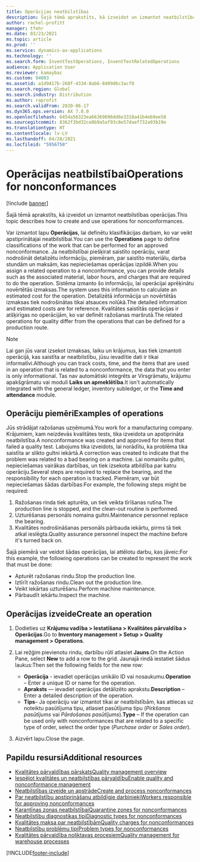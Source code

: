 ```yaml
---
title: Operācijas neatbilstībai
description: Šajā tēmā aprakstīts, kā izveidot un izmantot neatbilstības operācijas.
author: rachel-profitt
manager: tfehr
ms.date: 03/23/2021
ms.topic: article
ms.prod: ''
ms.service: dynamics-ax-applications
ms.technology: ''
ms.search.form: InventTestOperations, InventTestRelatedOperations
audience: Application User
ms.reviewer: kamaybac
ms.custom: 94003
ms.assetid: a1d9417b-268f-4334-8ab6-8499d6c3acf0
ms.search.region: Global
ms.search.industry: Distribution
ms.author: raprofit
ms.search.validFrom: 2020-06-17
ms.dyn365.ops.version: AX 7.0.0
ms.openlocfilehash: 6454a56323ea66369696dd6e3310a41b4eb9ee58
ms.sourcegitcommit: 8362f3bd32ce8b9a5af93c8e57daef732a93b19e
ms.translationtype: HT
ms.contentlocale: lv-LV
ms.lasthandoff: 04/28/2021
ms.locfileid: "5956750"
---
```

# <a name="operations-for-nonconformances"></a><span data-ttu-id="5e1eb-103">Operācijas neatbilstībai</span><span class="sxs-lookup"><span data-stu-id="5e1eb-103">Operations for nonconformances</span></span>

[!include [banner](../includes/banner.md)]

<span data-ttu-id="5e1eb-104">Šajā tēmā aprakstīts, kā izveidot un izmantot neatbilstības operācijas.</span><span class="sxs-lookup"><span data-stu-id="5e1eb-104">This topic describes how to create and use operations for nonconformances.</span></span>

<span data-ttu-id="5e1eb-105">Var izmantot lapu **Operācijas**, lai definētu klasifikācijas darbam, ko var veikt apstiprinātajai neatbilstībai.</span><span class="sxs-lookup"><span data-stu-id="5e1eb-105">You can use the **Operations** page to define classifications of the work that can be performed for an approved nonconformance.</span></span> <span data-ttu-id="5e1eb-106">Ja neatbilstībai piešķirat saistīto operāciju, varat nodrošināt detalizētu informāciju, piemēram, par saistīto materiālu, darba stundām un maksām, kas nepieciešamas operācijas izpildē.</span><span class="sxs-lookup"><span data-stu-id="5e1eb-106">When you assign a related operation to a nonconformance, you can provide details such as the associated material, labor hours, and charges that are required to do the operation.</span></span> <span data-ttu-id="5e1eb-107">Sistēma izmanto šo informāciju, lai operācijai aprēķinātu novērtētās izmaksas.</span><span class="sxs-lookup"><span data-stu-id="5e1eb-107">The system uses this information to calculate an estimated cost for the operation.</span></span> <span data-ttu-id="5e1eb-108">Detalizētā informācija un novērtētās izmaksas tiek nodrošinātas tikai atsauces nolūkā.</span><span class="sxs-lookup"><span data-stu-id="5e1eb-108">The detailed information and estimated costs are for reference.</span></span> <span data-ttu-id="5e1eb-109">Kvalitātes saistītās operācijas ir atšķirīgas no operācijām, ko var definēt ražošanas maršrutā.</span><span class="sxs-lookup"><span data-stu-id="5e1eb-109">The related operations for quality differ from the operations that can be defined for a production route.</span></span>

> [!NOTE]
> <span data-ttu-id="5e1eb-110">Lai gan jūs varat izsekot izmaksas, laiku un krājumus, kas tiek izmantoti operācijā, kas saistīta ar neatbilstību, jūsu ievadītie dati ir tikai informatīvi.</span><span class="sxs-lookup"><span data-stu-id="5e1eb-110">Although you can track costs, time, and the items that are used in an operation that is related to a nonconformance, the data that you enter is only informational.</span></span> <span data-ttu-id="5e1eb-111">Tas nav automātiski integrēts ar Virsgrāmatu, krājumu apakšgrāmatu vai moduli **Laiks un apmeklētība**.</span><span class="sxs-lookup"><span data-stu-id="5e1eb-111">It isn't automatically integrated with the general ledger, inventory subledger, or the **Time and attendance** module.</span></span>

## <a name="examples-of-operations"></a><span data-ttu-id="5e1eb-112">Operāciju piemēri</span><span class="sxs-lookup"><span data-stu-id="5e1eb-112">Examples of operations</span></span>

<span data-ttu-id="5e1eb-113">Jūs strādājat ražošanas uzņēmumā.</span><span class="sxs-lookup"><span data-stu-id="5e1eb-113">You work for a manufacturing company.</span></span> <span data-ttu-id="5e1eb-114">Krājumiem, kam neizdevās kvalitātes tests, tika izveidota un apstiprināta neatbilstība.</span><span class="sxs-lookup"><span data-stu-id="5e1eb-114">A nonconformance was created and approved for items that failed a quality test.</span></span> <span data-ttu-id="5e1eb-115">Labojums tika izveidots, lai norādītu, ka problēma tika saistīta ar slikto gultni iekārtā.</span><span class="sxs-lookup"><span data-stu-id="5e1eb-115">A correction was created to indicate that the problem was related to a bad bearing on a machine.</span></span> <span data-ttu-id="5e1eb-116">Lai nomainītu gultni, nepieciešamas vairākas darbības, un tiek izsekota atbildība par katru operāciju.</span><span class="sxs-lookup"><span data-stu-id="5e1eb-116">Several steps are required to replace the bearing, and the responsibility for each operation is tracked.</span></span> <span data-ttu-id="5e1eb-117">Piemēram, var būt nepieciešamas šādas darbības:</span><span class="sxs-lookup"><span data-stu-id="5e1eb-117">For example, the following steps might be required:</span></span>

1. <span data-ttu-id="5e1eb-118">Ražošanas rinda tiek apturēta, un tiek veikta tīrīšanas rutīna.</span><span class="sxs-lookup"><span data-stu-id="5e1eb-118">The production line is stopped, and the clean-out routine is performed.</span></span>
1. <span data-ttu-id="5e1eb-119">Uzturēšanas personāls nomaina gultni.</span><span class="sxs-lookup"><span data-stu-id="5e1eb-119">Maintenance personnel replace the bearing.</span></span>
1. <span data-ttu-id="5e1eb-120">Kvalitātes nodrošināšanas personāls pārbauda iekārtu, pirms tā tiek atkal ieslēgta.</span><span class="sxs-lookup"><span data-stu-id="5e1eb-120">Quality assurance personnel inspect the machine before it's turned back on.</span></span>

<span data-ttu-id="5e1eb-121">Šajā piemērā var veidot šādas operācijas, lai attēlotu darbu, kas jāveic:</span><span class="sxs-lookup"><span data-stu-id="5e1eb-121">For this example, the following operations can be created to represent the work that must be done:</span></span>

- <span data-ttu-id="5e1eb-122">Apturēt ražošanas rindu.</span><span class="sxs-lookup"><span data-stu-id="5e1eb-122">Stop the production line.</span></span>
- <span data-ttu-id="5e1eb-123">Iztīrīt ražošanas rindu.</span><span class="sxs-lookup"><span data-stu-id="5e1eb-123">Clean out the production line.</span></span>
- <span data-ttu-id="5e1eb-124">Veikt iekārtas uzturēšanu.</span><span class="sxs-lookup"><span data-stu-id="5e1eb-124">Perform machine maintenance.</span></span>
- <span data-ttu-id="5e1eb-125">Pārbaudīt iekārtu.</span><span class="sxs-lookup"><span data-stu-id="5e1eb-125">Inspect the machine.</span></span>

## <a name="create-an-operation"></a><span data-ttu-id="5e1eb-126">Operācijas izveide</span><span class="sxs-lookup"><span data-stu-id="5e1eb-126">Create an operation</span></span>

1. <span data-ttu-id="5e1eb-127">Dodieties uz **Krājumu vadība \> Iestatīšana \> Kvalitātes pārvaldība \> Operācijas**.</span><span class="sxs-lookup"><span data-stu-id="5e1eb-127">Go to **Inventory management \> Setup \> Quality management \> Operations**.</span></span>
1. <span data-ttu-id="5e1eb-128">Lai režģim pievienotu rindu, darbību rūtī atlasiet **Jauns**.</span><span class="sxs-lookup"><span data-stu-id="5e1eb-128">On the Action Pane, select **New** to add a row to the grid.</span></span> <span data-ttu-id="5e1eb-129">Jaunajā rindā iestatiet šādus laukus:</span><span class="sxs-lookup"><span data-stu-id="5e1eb-129">Then set the following fields for the new row:</span></span>

    - <span data-ttu-id="5e1eb-130">**Operācija** - ievadiet operācijas unikālo ID vai nosaukumu.</span><span class="sxs-lookup"><span data-stu-id="5e1eb-130">**Operation** – Enter a unique ID or name for the operation.</span></span>
    - <span data-ttu-id="5e1eb-131">**Apraksts** — ievadiet operācijas detālizēto aprakstu.</span><span class="sxs-lookup"><span data-stu-id="5e1eb-131">**Description** – Enter a detailed description of the operation.</span></span>
    - <span data-ttu-id="5e1eb-132">**Tips**– Ja operāciju var izmantot tikai ar neatbilstībām, kas attiecas uz noteiktu pasūtījuma tipu, atlasiet pasūtījuma tipu (*Pirkšanas pasūtījums* vai *Pārdošanas pasūtījums*).</span><span class="sxs-lookup"><span data-stu-id="5e1eb-132">**Type** – If the operation can be used only with nonconformances that are related to a specific type of order, select the order type (*Purchase order* or *Sales order*).</span></span>

1. <span data-ttu-id="5e1eb-133">Aizvērt lapu.</span><span class="sxs-lookup"><span data-stu-id="5e1eb-133">Close the page.</span></span>

## <a name="additional-resources"></a><span data-ttu-id="5e1eb-134">Papildu resursi</span><span class="sxs-lookup"><span data-stu-id="5e1eb-134">Additional resources</span></span>

- [<span data-ttu-id="5e1eb-135">Kvalitātes pārvaldības pārskats</span><span class="sxs-lookup"><span data-stu-id="5e1eb-135">Quality management overview</span></span>](quality-management-processes.md)
- [<span data-ttu-id="5e1eb-136">Iespējot kvalitātes un neatbilstības pārvaldību</span><span class="sxs-lookup"><span data-stu-id="5e1eb-136">Enable quality and nonconformance management</span></span>](enable-quality-management.md)
- [<span data-ttu-id="5e1eb-137">Neatbilstības izveide un apstrāde</span><span class="sxs-lookup"><span data-stu-id="5e1eb-137">Create and process nonconformances</span></span>](tasks/create-process-non-conformance.md)
- [<span data-ttu-id="5e1eb-138">Par neatbilstību apstiprināšanu atbildīgie darbinieki</span><span class="sxs-lookup"><span data-stu-id="5e1eb-138">Workers responsible for approving nonconformances</span></span>](quality-responsible-workers.md)
- [<span data-ttu-id="5e1eb-139">Karantīnas zonas neatbilstībai</span><span class="sxs-lookup"><span data-stu-id="5e1eb-139">Quarantine zones for nonconformances</span></span>](quality-quarantine-zones.md)
- [<span data-ttu-id="5e1eb-140">Neatbilstību diagnostikas tipi</span><span class="sxs-lookup"><span data-stu-id="5e1eb-140">Diagnostic types for nonconformances</span></span>](quality-diagnostic-types.md)
- [<span data-ttu-id="5e1eb-141">Kvalitātes maksa par neatbilstībām</span><span class="sxs-lookup"><span data-stu-id="5e1eb-141">Quality charges for nonconformances</span></span>](quality-charges.md)
- [<span data-ttu-id="5e1eb-142">Neatbilstību problēmu tipi</span><span class="sxs-lookup"><span data-stu-id="5e1eb-142">Problem types for nonconformances</span></span>](quality-operations.md)
- [<span data-ttu-id="5e1eb-143">Kvalitātes pārvaldība noliktavas procesiem</span><span class="sxs-lookup"><span data-stu-id="5e1eb-143">Quality management for warehouse processes</span></span>](quality-management-for-warehouses-processes.md)

[!INCLUDE[footer-include](../../includes/footer-banner.md)]
